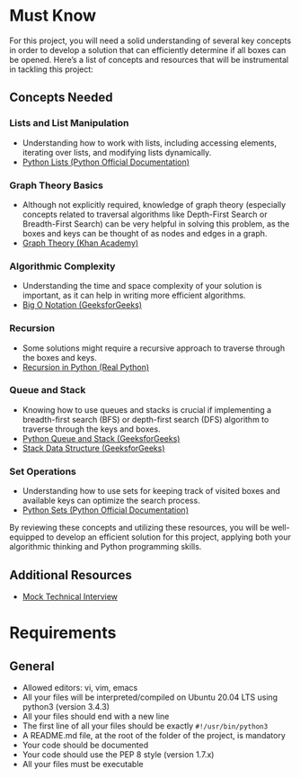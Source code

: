 # Must Know

For this project, you will need a solid understanding of several key concepts in order to develop a solution that can efficiently determine if all boxes can be opened. Here’s a list of concepts and resources that will be instrumental in tackling this project:

## Concepts Needed

### Lists and List Manipulation
- Understanding how to work with lists, including accessing elements, iterating over lists, and modifying lists dynamically.
- [Python Lists (Python Official Documentation)](https://docs.python.org/3/tutorial/datastructures.html#more-on-lists)

### Graph Theory Basics
- Although not explicitly required, knowledge of graph theory (especially concepts related to traversal algorithms like Depth-First Search or Breadth-First Search) can be very helpful in solving this problem, as the boxes and keys can be thought of as nodes and edges in a graph.
- [Graph Theory (Khan Academy)](https://www.khanacademy.org/math/algebra/x2f8bb11595b61c86:graphs)

### Algorithmic Complexity
- Understanding the time and space complexity of your solution is important, as it can help in writing more efficient algorithms.
- [Big O Notation (GeeksforGeeks)](https://www.geeksforgeeks.org/analysis-of-algorithms-set-1-asymptotic-analysis/)

### Recursion
- Some solutions might require a recursive approach to traverse through the boxes and keys.
- [Recursion in Python (Real Python)](https://realpython.com/python-recursion/)

### Queue and Stack
- Knowing how to use queues and stacks is crucial if implementing a breadth-first search (BFS) or depth-first search (DFS) algorithm to traverse through the keys and boxes.
- [Python Queue and Stack (GeeksforGeeks)](https://www.geeksforgeeks.org/queue-in-python/)
- [Stack Data Structure (GeeksforGeeks)](https://www.geeksforgeeks.org/stack-in-python/)

### Set Operations
- Understanding how to use sets for keeping track of visited boxes and available keys can optimize the search process.
- [Python Sets (Python Official Documentation)](https://docs.python.org/3/library/stdtypes.html#set)

By reviewing these concepts and utilizing these resources, you will be well-equipped to develop an efficient solution for this project, applying both your algorithmic thinking and Python programming skills.

## Additional Resources
- [Mock Technical Interview](#)

# Requirements

## General
- Allowed editors: vi, vim, emacs
- All your files will be interpreted/compiled on Ubuntu 20.04 LTS using python3 (version 3.4.3)
- All your files should end with a new line
- The first line of all your files should be exactly `#!/usr/bin/python3`
- A README.md file, at the root of the folder of the project, is mandatory
- Your code should be documented
- Your code should use the PEP 8 style (version 1.7.x)
- All your files must be executable


